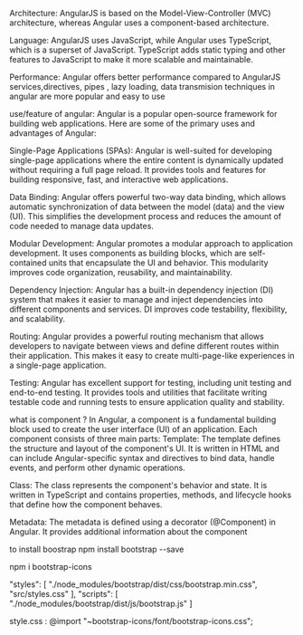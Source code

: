 Architecture: AngularJS is based on the Model-View-Controller (MVC) architecture, whereas Angular uses a component-based architecture.

Language: AngularJS uses JavaScript, while Angular uses TypeScript, which is a superset of JavaScript. TypeScript adds static typing and other features to JavaScript to make it more scalable and maintainable.

Performance: Angular offers better performance compared to AngularJS
services,directives, pipes , lazy loading, data transmision techniques in angular are more popular and easy to use

use/feature of angular:
Angular is a popular open-source framework for building web applications. Here are some of the primary uses and advantages of Angular:

Single-Page Applications (SPAs): Angular is well-suited for developing single-page applications where the entire content is dynamically updated without requiring a full page reload. It provides tools and features for building responsive, fast, and interactive web applications.

Data Binding: Angular offers powerful two-way data binding, which allows automatic synchronization of data between the model (data) and the view (UI). This simplifies the development process and reduces the amount of code needed to manage data updates.

Modular Development: Angular promotes a modular approach to application development. It uses components as building blocks, which are self-contained units that encapsulate the UI and behavior. This modularity improves code organization, reusability, and maintainability.

Dependency Injection: Angular has a built-in dependency injection (DI) system that makes it easier to manage and inject dependencies into different components and services. DI improves code testability, flexibility, and scalability.

Routing: Angular provides a powerful routing mechanism that allows developers to navigate between views and define different routes within their application. This makes it easy to create multi-page-like experiences in a single-page application.

Testing: Angular has excellent support for testing, including unit testing and end-to-end testing. It provides tools and utilities that facilitate writing testable code and running tests to ensure application quality and stability.

what is component ?
In Angular, a component is a fundamental building block used to create the user interface (UI) of an application. 
Each component consists of three main parts:
Template: The template defines the structure and layout of the component's UI. It is written in HTML and can include Angular-specific syntax and directives to bind data, handle events, and perform other dynamic operations.

Class: The class represents the component's behavior and state. It is written in TypeScript and contains properties, methods, and lifecycle hooks that define how the component behaves. 

Metadata: The metadata is defined using a decorator (@Component) in Angular. It provides additional information about the component

to install boostrap
npm install bootstrap --save

npm i bootstrap-icons

 "styles": [
              "./node_modules/bootstrap/dist/css/bootstrap.min.css",
              "src/styles.css"
            ],
            "scripts": [
              "./node_modules/bootstrap/dist/js/bootstrap.js"
            ]

style.css : @import "~bootstrap-icons/font/bootstrap-icons.css";